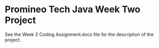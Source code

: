 # Promineo Tech Java Week Two Project
See the Week 2 Coding Assignment.docx file for the description of the project.
